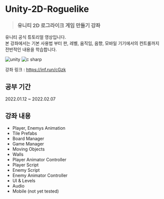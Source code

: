 # Unity-2D-Roguelike

> ### 유니티 2D 로그라이크 게임 만들기 강좌

유니티 공식 튜토리얼 영상입니다.   
본 강좌에서는 기본 사용법 부터 판, 레벨, 움직임, 음향, 모바일 기기에서의 컨트롤까지 전반적인 내용을 학습합니다.

<img alt="unity" src ="https://img.shields.io/badge/unity-fafafa.svg?&style=for-the-badge&logo=unity&logoColor=black"/> <img alt="c sharp" src ="https://img.shields.io/badge/csharp-239120.svg?&style=for-the-badge&logo=csharp&logoColor=white"/>


강좌 링크 : https://inf.run/cGzk

## 공부 기간

2022.01.12 ~ 2022.02.07

## 강좌 내용

* Player, Enemys Animation
* Tile Prefabs
* Board Manager
* Game Manager
* Moving Objects
* Walls
* Player Animator Controller
* Player Script
* Enemy Script
* Enemy Animator Controller
* UI & Levels
* Audio
* Mobile (not yet tested)
